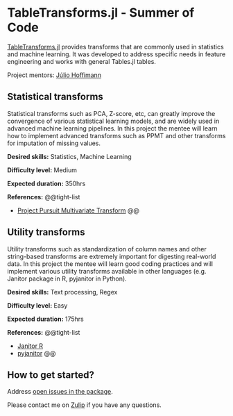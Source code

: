 # TableTransforms.jl - Summer of Code

[TableTransforms.jl](https://github.com/JuliaML/TableTransforms.jl) provides transforms that are commonly
used in statistics and machine learning. It was developed to address specific needs in feature engineering
and works with general Tables.jl tables.

Project mentors: [Júlio Hoffimann](https://github.com/juliohm)

## Statistical transforms

Statistical transforms such as PCA, Z-score, etc, can greatly improve the convergence of various statistical
learning models, and are widely used in advanced machine learning pipelines. In this project the mentee will
learn how to implement advanced transforms such as PPMT and other transforms for imputation of missing values.

**Desired skills:** Statistics, Machine Learning

**Difficulty level:** Medium

**Expected duration:** 350hrs

**References:**
@@tight-list
- [Project Pursuit Multivariate Transform](https://geostatisticslessons.com/lessons/ppmt)
@@

## Utility transforms

Utility transforms such as standardization of column names and other string-based transforms are extremely important
for digesting real-world data. In this project the mentee will learn good coding practices and will implement various
utility transforms available in other languages (e.g. Janitor package in R, pyjanitor in Python).

**Desired skills:** Text processing, Regex

**Difficulty level:** Easy

**Expected duration:** 175hrs

**References:**
@@tight-list
- [Janitor R](https://garthtarr.github.io/meatR/janitor.html)
- [pyjanitor](https://github.com/pyjanitor-devs/pyjanitor)
@@

## How to get started?

Address [open issues in the package](https://github.com/JuliaML/TableTransforms.jl).

Please contact me on [Zulip](https://julialang.zulipchat.com) if you have any questions.
